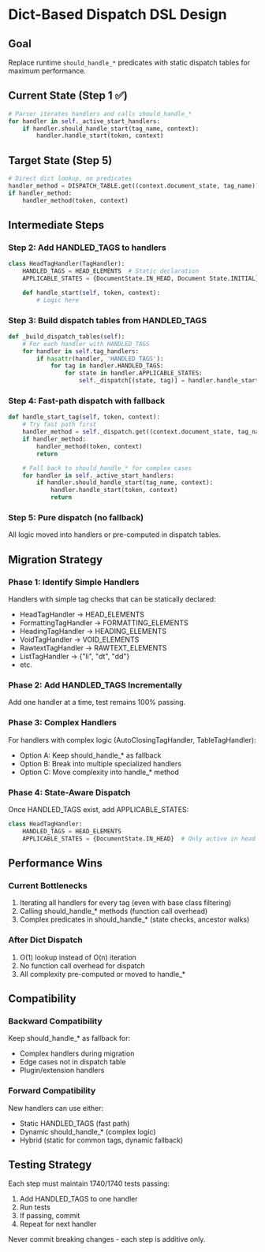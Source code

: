 # Dict-Based Dispatch DSL Design

## Goal
Replace runtime `should_handle_*` predicates with static dispatch tables for maximum performance.

## Current State (Step 1 ✅)
```python
# Parser iterates handlers and calls should_handle_*
for handler in self._active_start_handlers:
    if handler.should_handle_start(tag_name, context):
        handler.handle_start(token, context)
```

## Target State (Step 5)
```python
# Direct dict lookup, no predicates
handler_method = DISPATCH_TABLE.get((context.document_state, tag_name))
if handler_method:
    handler_method(token, context)
```

## Intermediate Steps

### Step 2: Add HANDLED_TAGS to handlers
```python
class HeadTagHandler(TagHandler):
    HANDLED_TAGS = HEAD_ELEMENTS  # Static declaration
    APPLICABLE_STATES = {DocumentState.IN_HEAD, Document State.INITIAL}

    def handle_start(self, token, context):
        # Logic here
```

### Step 3: Build dispatch tables from HANDLED_TAGS
```python
def _build_dispatch_tables(self):
    # For each handler with HANDLED_TAGS
    for handler in self.tag_handlers:
        if hasattr(handler, 'HANDLED_TAGS'):
            for tag in handler.HANDLED_TAGS:
                for state in handler.APPLICABLE_STATES:
                    self._dispatch[(state, tag)] = handler.handle_start
```

### Step 4: Fast-path dispatch with fallback
```python
def handle_start_tag(self, token, context):
    # Try fast path first
    handler_method = self._dispatch.get((context.document_state, tag_name))
    if handler_method:
        handler_method(token, context)
        return

    # Fall back to should_handle_* for complex cases
    for handler in self._active_start_handlers:
        if handler.should_handle_start(tag_name, context):
            handler.handle_start(token, context)
            return
```

### Step 5: Pure dispatch (no fallback)
All logic moved into handlers or pre-computed in dispatch tables.

## Migration Strategy

### Phase 1: Identify Simple Handlers
Handlers with simple tag checks that can be statically declared:
- HeadTagHandler → HEAD_ELEMENTS
- FormattingTagHandler → FORMATTING_ELEMENTS  
- HeadingTagHandler → HEADING_ELEMENTS
- VoidTagHandler → VOID_ELEMENTS
- RawtextTagHandler → RAWTEXT_ELEMENTS
- ListTagHandler → {"li", "dt", "dd"}
- etc.

### Phase 2: Add HANDLED_TAGS Incrementally
Add one handler at a time, test remains 100% passing.

### Phase 3: Complex Handlers
For handlers with complex logic (AutoClosingTagHandler, TableTagHandler):
- Option A: Keep should_handle_* as fallback
- Option B: Break into multiple specialized handlers
- Option C: Move complexity into handle_* method

### Phase 4: State-Aware Dispatch
Once HANDLED_TAGS exist, add APPLICABLE_STATES:
```python
class HeadTagHandler:
    HANDLED_TAGS = HEAD_ELEMENTS
    APPLICABLE_STATES = {DocumentState.IN_HEAD}  # Only active in head
```

## Performance Wins

### Current Bottlenecks
1. Iterating all handlers for every tag (even with base class filtering)
2. Calling should_handle_* methods (function call overhead)
3. Complex predicates in should_handle_* (state checks, ancestor walks)

### After Dict Dispatch
1. O(1) lookup instead of O(n) iteration
2. No function call overhead for dispatch
3. All complexity pre-computed or moved to handle_*

## Compatibility

### Backward Compatibility
Keep should_handle_* as fallback for:
- Complex handlers during migration
- Edge cases not in dispatch table
- Plugin/extension handlers

### Forward Compatibility  
New handlers can use either:
- Static HANDLED_TAGS (fast path)
- Dynamic should_handle_* (complex logic)
- Hybrid (static for common tags, dynamic fallback)

## Testing Strategy

Each step must maintain 1740/1740 tests passing:
1. Add HANDLED_TAGS to one handler
2. Run tests
3. If passing, commit
4. Repeat for next handler

Never commit breaking changes - each step is additive only.
